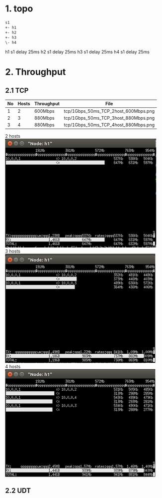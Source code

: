 # 1. topo
```
s1
+- h1
+- h2
+- h3
\- h4
```
h1 s1 delay 25ms
h2 s1 delay 25ms
h3 s1 delay 25ms
h4 s1 delay 25ms
# 2. Throughput
## 2.1 TCP

| No | Hosts | Throughput | File |
| -- | -- | -- | -- |  
| 1 | 2 | 600Mbps | tcp/1Gbps_50ms_TCP_2host_600Mbps.png |  
| 2 | 3 | 880Mbps | tcp/1Gbps_50ms_TCP_3host_880Mbps.png |
| 3 | 4 | 880Mbps | tcp/1Gbps_50ms_TCP_4host_880Mbps.png |  

2 hosts  
![tcp/1Gbps_50ms_TCP_2host_600Mbps.png](./tcp/1Gbps_50ms_TCP_2host_600Mbps.png)  
3 hosts  
![tcp/1Gbps_50ms_TCP_3host_880Mbps.png](./tcp/1Gbps_50ms_TCP_3host_880Mbps.png)  
4 hosts  
![tcp/1Gbps_50ms_TCP_4host_880Mbps.png](./tcp/1Gbps_50ms_TCP_4host_880Mbps.png)

## 2.2 UDT
